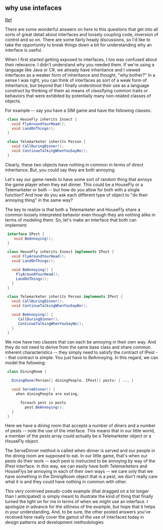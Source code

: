 ## why use intefaces

[Ref](http://stackoverflow.com/questions/383947/what-does-it-mean-to-program-to-an-interface)

There are some wonderful answers on here to this questions that get into all sorts of great detail about interfaces and loosely coupling code, inversion of control and so on. There are some fairly heady discussions, so I'd like to take the opportunity to break things down a bit for understanding why an interface is useful.

When I first started getting exposed to interfaces, I too was confused about their relevance. I didn't understand why you needed them. If we're using a language like Java or C#, we already have inheritance and I viewed interfaces as a weaker form of inheritance and thought, "why bother?" In a sense I was right, you can think of interfaces as sort of a weak form of inheritance, but beyond that I finally understood their use as a language construct by thinking of them as means of classifying common traits or behaviors that were exhibited by potentially many non-related classes of objects.

For example -- say you have a SIM game and have the following classes:
```java
 class HouseFly inherits Insect {
   void FlyAroundYourHead();
   void LandOnThings();
 }

 class Telemarketer inherits Person {
   void CallDuringDinner();
   void ContinueTalkingWhenYouSayNo();
 }
 ```
 
Clearly, these two objects have nothing in common in terms of direct inheritance. But, you could say they are both annoying.

Let's say our game needs to have some sort of random thing that annoys the game player when they eat dinner. This could be a HouseFly or a Telemarketer or both -- but how do you allow for both with a single function? And how do you ask each different type of object to "do their annoying thing" in the same way?

The key to realize is that both a Telemarketer and HouseFly share a common loosely interpreted behavior even though they are nothing alike in terms of modeling them. So, let's make an interface that both can implement:
```java
 interface IPest {
    void BeAnnoying();
 }

 class HouseFly inherits Insect implements IPest {
   void FlyAroundYourHead();
   void LandOnThings();

   void BeAnnoying() {
     FlyAroundYourHead();
     LandOnThings();
   }
 }

 class Telemarketer inherits Person implements IPest {
   void CallDuringDinner();
   void ContinueTalkingWhenYouSayNo();

   void BeAnnoying() {
      CallDuringDinner();
      ContinueTalkingWhenYouSayNo();
   }
 }
 ```
We now have two classes that can each be annoying in their own way. And they do not need to derive from the same base class and share common inherent characteristics -- they simply need to satisfy the contract of IPest -- that contract is simple. You just have to BeAnnoying. In this regard, we can model the following:
```java
 class DiningRoom {

   DiningRoom(Person[] diningPeople, IPest[] pests) { ... }

   void ServeDinner() {
     when diningPeople are eating,

       foreach pest in pests
         pest.BeAnnoying();
   }
 }
 ```

Here we have a dining room that accepts a number of diners and a number of pests -- note the use of the interface. This means that in our little world, a member of the pests array could actually be a Telemarketer object or a HouseFly object.

The ServeDinner method is called when dinner is served and our people in the dining room are supposed to eat. In our little game, that's when our pests do their work -- each pest is instructed to be annoying by way of the IPest interface. In this way, we can easily have both Telemarketers and HouseFlys be annoying in each of their own ways -- we care only that we have something in the DiningRoom object that is a pest, we don't really care what it is and they could have nothing in common with other.

This very contrived pseudo-code example (that dragged on a lot longer than I anticipated) is simply meant to illustrate the kind of thing that finally turned the light on for me in terms of when we might use an interface. I apologize in advance for the silliness of the example, but hope that it helps in your understanding. And, to be sure, the other posted answers you've received here really cover the gamut of the use of interfaces today in design patterns and development methodologies
